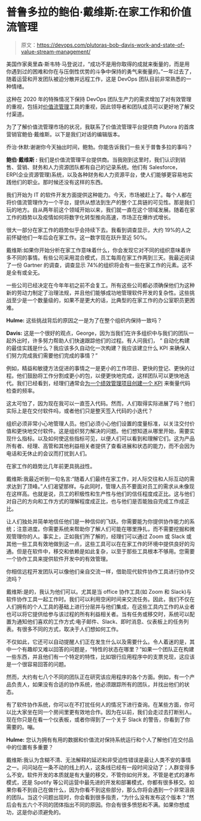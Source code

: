 # 普鲁多拉的鲍伯·戴维斯:在家工作和价值流管理

> 原文：<https://devops.com/plutoras-bob-davis-work-and-state-of-value-stream-management/>

美国作家奥里森·斯韦特·马登说过，“成功不是用你取得的成就来衡量的，而是用你遇到过的困难和你在与压倒性优势的斗争中保持的勇气来衡量的。”一年过去了，随着运营和开发团队被迫分散并远程工作，这是 DevOps 团队目前非常熟悉的一种情绪。

这种在 2020 年的特殊情况下保持 DevOps 团队生产力的需求增加了对有效管理的重视，包括对[价值流管理](https://devopsinstitute.com/why-do-we-need-value-stream-management/)工具的重视，因此领导者和团队成员可以更好地了解交付渠道。

为了了解价值流管理市场的状况，我联系了价值流管理平台提供商 Plutora 的首席营销官鲍伯·戴维斯。以下是我们对话的编辑版本。

乔治·休默:谢谢你今天抽出时间，鲍勃。你能告诉我们一些关于普鲁多拉的事吗？

**鲍伯·戴维斯** **:** 我们是价值流管理平台提供商。当我刚到这里时，我们认识到销售、营销、财务和人力资源团队都有自己的记录系统。他们有 Salesforce，ERP(企业资源管理)系统，以及各种财务和人力资源平台，使人们能够更容易地实践他们的职业。那时候还没有这样的东西。

我们开始为 IT 的软件开发方面提供这种能力。今天，市场被赶上了。每个人都在将价值流管理作为一个平台，提供从想法到生产的整个工具链的可见性。那是我们玩的地方。自从两年前这个领域开始以来，我们就一直在这个领域发展。随着在家工作的趋势以及疫情如何将数字化转型推向高速，市场正在爆炸式增长。

很大一部分在家工作的趋势似乎会持续下去。我看到调查显示，大约 19%的人之前怀疑他们一年后会在家工作。这一数字现在跃升至近 50%。

戴维斯:如果你开始分析在家工作意味着什么，你会发现它对不同的组织意味着许多不同的事情。有些公司采用混合模式，员工每周在家工作两到三天。我最近阅读了一份 Gartner 的调查，调查显示 74%的组织将会有一些在家工作的元素。这不是全有或全无。

一些公司已经决定在今年年初之前不会复工。所有这些公司都必须确保他们为这种新的劳动力制定了治理法规，并且他们能够成功地管理软件开发的复杂性。这些挑战至少是一个数量级的，如果不是更大的话，比典型的在家工作的办公室职员更困难。

**Hulme:** 这些挑战背后的原因之一是为了在整个组织内保持一致吗？

**Davis:** 这是一个很好的观点，George，因为当我们在许多组织中与我们的团队一起外出时，许多努力帮助人们快速跟踪他们的过程。有人问我们， *"* 自动化构建的最佳实践是什么？我应该多久自动化一次构建？我应该建立什么 KPI 来确保人们努力完成我们需要他们完成的事情？”

例如，精益和敏捷方法促进的事情之一是更小的工作项目、更快的登记、更快的过程。他们鼓励将工作分割成更小的包，以便更快地完成，这样团队可以更快地迭代。我们已经看到，经理们通常会[为一个绩效管理项目创建一个 KPI](https://devops.com/?s=KPIs) 来衡量代码检查的频率。

这太可怕了，因为现在我可以一直签入代码。然而，人们取得实际进展了吗？他们实际上是在交付软件吗，或者他们只是整天签入代码的小迭代？

组织必须非常小心地管理人员。他们必须小心他们设置的度量标准，以关注交付价值和更快地交付软件。这是组织努力解决的问题。他们想知道从哪里开始，需要实现什么指标。以及如何使这些指标可见，以便人们可以看到和理解它们。这为产品所有者、经理、高管和其他利益相关者提供了查看进展和状态的能力，而不会因为电话和无休止的会议而打扰到人们。

在家工作的趋势比几年前更具挑战性。

戴维斯:我最近听到一句名言:“随着人们最终在家工作，对人际交往和人际互动的需求达到了顶峰。”人们渴望那样。与此同时，管理人员不要面对员工的需求从未像现在这样高。也就是说，员工的积极性和生产性与他们的信任程度成正比。这与他们对自己的方向和工作方式的理解程度成正比，也与他们是否能独自完成工作成正比。

让人们独处并简单地信任他们是一种信仰的飞跃。你需要能为你提供协作能力的系统；注意进度。你需要系统来帮助你了解人们可能在哪里挣扎，而不需要挖掘和微观管理你的人。事实上，正如我们所了解的，经理们可以通过 Zoom 或 Slack 或其他一些工具有效地做到这一点，这些工具可以在在家工作的环境中提供良好的沟通。但是在软件中，移交和依赖是如此复杂，以至于那些工具根本不够用。您需要一个协作工具来提供软件开发中的有效管理。

你相信远程开发团队可以像他们亲自交流一样，借助现代软件协作工具进行协作交流吗？

戴维斯:是的，我认为他们可以。尤其是当 office 协作工具(如 Zoom 和 Slack)与软件协作工具一起工作时。我们可以利用空闲时间来交流任务。因此，我们不仅在人们拥有的个人工具的基础上进行分层并与他们集成，在这些工具内工作的从业者也可以将它提供给参与该过程的所有利益相关者。当有任务或移交时，系统可以配置为通知他们喜欢的工作方式:电子邮件、Slack、即时消息、仪表板上的任务列表。有很多不同的方式，取决于人们想如何工作。

不仅如此，它还可以自动提醒人们正在发生什么以及需要什么。令人着迷的是，其中一个有趣却又难以回答的问题是，“特性的状态在哪里？”如果一个团队正在构建一些东西，并且他们有一个特定的特性，比如银行应用程序中的支票兑现，这应该是一个很容易回答的问题。

然而，大约有七八个不同的团队正在研究该应用程序的各个方面。例如，有一个产品负责人，如果没有合适的协作系统，他必须跟踪所有的团队，并找出他们的状态。

有了软件协作系统，你可以在不打扰任何人的情况下进行查询。在某些方面，你可以比大家坐在同一个房间里更有效地合作。因为在以前，我们会走过去打断别人。现在你只是在看一个仪表板，或者你得到了一个关于 Slack 的警告，你看到了你需要的。嘣。

**Hulme:** 您认为拥有有用的数据和价值流对保持系统运行和个人了解他们在交付品中的位置有多重要？

戴维斯:我认为含糊不清、无法解释的延迟和非受迫性错误是最让人类不安的事情之一。问问站在一条不动的线上的人，这条线已经有一段时间没动了；人群变得多么不安。软件开发的本质就是有大量的移交，不管你如何开发。不管是老式的瀑布模式，还是 Spotify 等公司运营中最先进的开发和部署模式，你都有很多移交。如果你看不到自己在做什么，因为你看不到这些部分，那么你将会遇到一个非常沮丧的团队。当这个问题出现时，你会看到很多指责，“为什么没有发布这个版本？”然后会有五六个不同的团体指出不同的原因。你会有很多愤怒和不满。如果你想成功，这是你必须避免的。